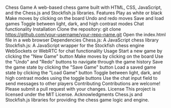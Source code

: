 Chess Game
A web-based chess game built with HTML, CSS, JavaScript, and the Chess.js and Stockfish.js libraries.
Features
Play as white or black
Make moves by clicking on the board
Undo and redo moves
Save and load games
Toggle between light, dark, and high contrast modes
Chat functionality
Installation
Clone the repository: git clone https://github.com/your-username/your-repo-name.git
Open the index.html file in a web browser
Dependencies
Chess.js: A JavaScript chess library
Stockfish.js: A JavaScript wrapper for the Stockfish chess engine
WebSockets or WebRTC for chat functionality
Usage
Start a new game by clicking the "New Game" button
Make moves by clicking on the board
Use the "Undo" and "Redo" buttons to navigate through the game history
Save the game state by clicking the "Save Game" button
Load a saved game state by clicking the "Load Game" button
Toggle between light, dark, and high contrast modes using the toggle buttons
Use the chat input field to send messages to other players
Contributing
Contributions are welcome! Please submit a pull request with your changes.
License
This project is licensed under the MIT License.
Acknowledgments
Chess.js and Stockfish.js libraries for providing the chess game logic and engine.


